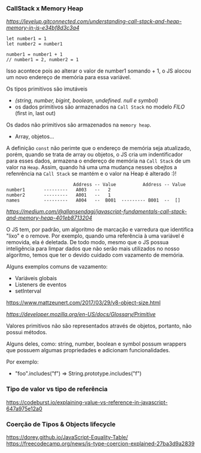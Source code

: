 ### CallStack x Memory Heap
*https://levelup.gitconnected.com/understanding-call-stack-and-heap-memory-in-js-e34bf8d3c3a4*

```
let number1 = 1 
let number2 = number1

number1 = number1 + 1
// number1 = 2, number2 = 1
```
Isso acontece pois ao alterar o valor de number1 somando + 1, o JS alocou um novo endereço de memória para essa variável.

Os tipos primitivos são imutáveis
 - *(string, number, bigint, boolean, undefined. null e symbol)*
 - os dados primitivos são armazenados na `Call Stack` no modelo *FILO* (first in, last out)

Os dados não primitivos são armazenados na `memory heap`.
 - Array, objetos...

A definição `const` não perimte que o endereço de memória seja atualizado, porém, quando se trata de array ou objetos, o JS cria um indentificador para esses dados, armazena o endereço de memória na `Call Stack` de um valor na `Heap`. Assim, quando há uma uma mudança nesses obejtos a refenrência na `Call Stack` se mantém e o valor na Heap é alterado :)!

```Identifiers ---------------- Call Stack ---------------- Heap
                         Address -- Value          Address -- Value
number1       ---------   A003   --   2
number2       ---------   A001   --   1
names         ---------   A004   --  B001  --------- B001  --  []
```

*https://medium.com/@allansendagi/javascript-fundamentals-call-stack-and-memory-heap-401eb8713204*

O JS tem, por padrão, um algorítmo de marcação e varredura que identifica "lixo" e o remove. Por exemplo, quando uma referência à uma variável é removida, ela é deletada. De todo modo, mesmo que o JS possua inteligência para limpar dados que não serão mais utilizados no nosso algorítmo, temos que ter o devido cuidado com vazamento de memória.

Alguns exemplos comuns de vazamento: 
 - Variáveis globais
 - Listeners de eventos
 - setInterval

https://www.mattzeunert.com/2017/03/29/v8-object-size.html

*https://developer.mozilla.org/en-US/docs/Glossary/Primitive*

Valores primitivos não são representados através de objetos, portanto, não possui métodos. 

Alguns deles, como: string, number, boolean e symbol possum wrappers que possuem algumas propriedades e adicionam funcionalidades.

Por exemplo: 
 - "foo".includes("f") => String.prototype.includes("f")

### Tipo de valor vs tipo de referência 
https://codeburst.io/explaining-value-vs-reference-in-javascript-647a975e12a0

### Coerção de Tipos & Objects lifecycle
https://dorey.github.io/JavaScript-Equality-Table/
https://freecodecamp.org/news/js-type-coercion-explained-27ba3d9a2839